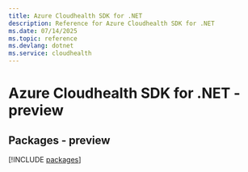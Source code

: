 ```yaml
---
title: Azure Cloudhealth SDK for .NET
description: Reference for Azure Cloudhealth SDK for .NET
ms.date: 07/14/2025
ms.topic: reference
ms.devlang: dotnet
ms.service: cloudhealth
---
```

# Azure Cloudhealth SDK for .NET - preview
## Packages - preview
[!INCLUDE [packages](cloudhealth-index.md)]